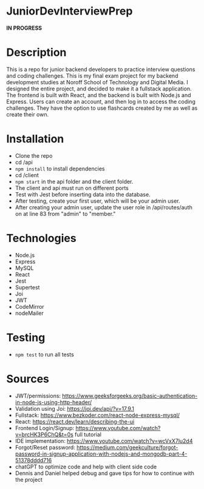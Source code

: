 # JuniorDevInterviewPrep

**IN PROGRESS**

# Description

This is a repo for junior backend developers to practice interview questions and coding challenges.
This is my final exam project for my backend development studies at Noroff School of Technology and Digital Media.
I designed the entire project, and decided to make it a fullstack application.
The frontend is built with React, and the backend is built with Node.js and Express. Users can create an account, and
then log in to access the coding challenges. They have the option to use flashcards created by me as well as create
their own.

# Installation

- Clone the repo
- cd /api
- `npm install` to install dependencies
- cd /client
- `npm start` in the api folder and the client folder.
- The client and api must run on different ports
- Test with Jest before inserting data into the database.
- After testing, create your first user, which will be your admin user.
- After creating your admin user, update the user role in /api/routes/auth on at line
83 from "admin" to "member."

# Technologies

- Node.js
- Express
- MySQL
- React
- Jest
- Supertest
- Joi
- JWT
- CodeMirror
- nodeMailer

# Testing

- `npm test` to run all tests

# Sources

- JWT/permissions: https://www.geeksforgeeks.org/basic-authentication-in-node-js-using-http-header/
- Validation using Joi: https://joi.dev/api/?v=17.9.1
- Fullstack: https://www.bezkoder.com/react-node-express-mysql/
- React: https://react.dev/learn/describing-the-ui
- Frontend Login/Signup: https://www.youtube.com/watch?v=brcHK3P6ChQ&t=0s full tutorial
- IDE implementation: https://www.youtube.com/watch?v=wcVxX7lu2d4
- Forgot/Reset password: https://medium.com/geekculture/forgot-password-in-signup-application-with-nodejs-and-mongodb-part-4-51378dddd716
- chatGPT to optimize code and help with client side code
- Dennis and Daniel helped debug and gave tips for how to continue with the project
